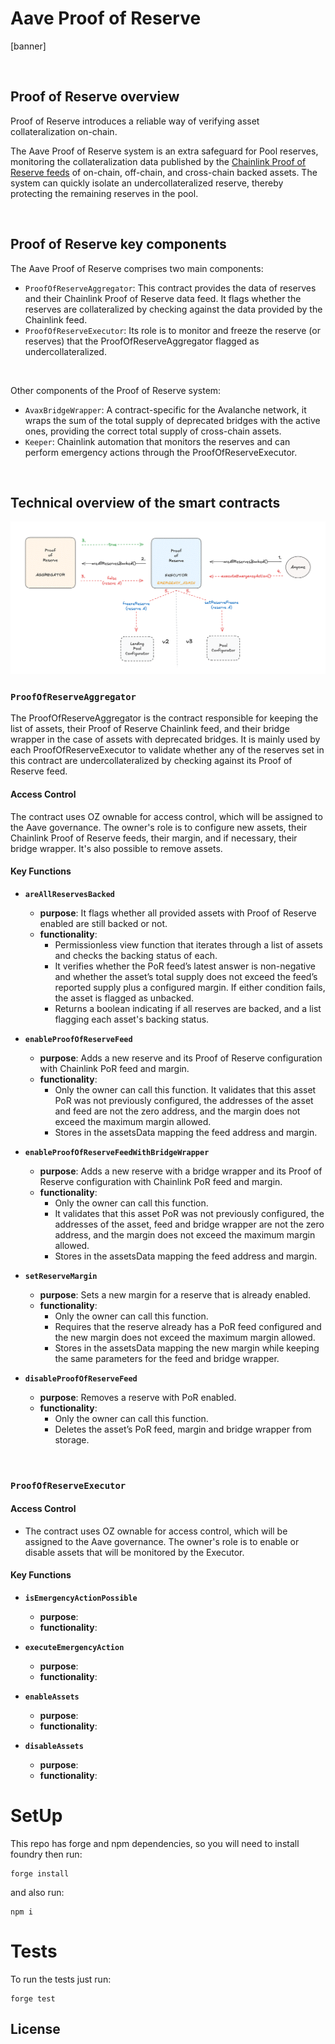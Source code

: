 # Aave Proof of Reserve

[banner]

<br>

## Proof of Reserve overview

Proof of Reserve introduces a reliable way of verifying asset collateralization on-chain.

The Aave Proof of Reserve system is an extra safeguard for Pool reserves, monitoring the collateralization data published by the [Chainlink Proof of Reserve feeds](https://chain.link/proof-of-reserve) of on-chain, off-chain, and cross-chain backed assets. The system can quickly isolate an undercollateralized reserve, thereby protecting the remaining reserves in the pool.

<br>

## Proof of Reserve key components

The Aave Proof of Reserve comprises two main components:

- `ProofOfReserveAggregator`: This contract provides the data of reserves and their Chainlink Proof of Reserve data feed. It flags whether the reserves are collateralized by checking against the data provided by the Chainlink feed.
- `ProofOfReserveExecutor`: Its role is to monitor and freeze the reserve (or reserves) that the ProofOfReserveAggregator flagged as undercollateralized.

<br>

Other components of the Proof of Reserve system:

- `AvaxBridgeWrapper`: A contract-specific for the Avalanche network, it wraps the sum of the total supply of deprecated bridges with the active ones, providing the correct total supply of cross-chain assets.
- `Keeper`: Chainlink automation that monitors the reserves and can perform emergency actions through the ProofOfReserveExecutor.

<br>

## Technical overview of the smart contracts

![proof-of-reserve contracts overview](./aave-proof-of-reserve-contracts-high-level.png)

### `ProofOfReserveAggregator`

The ProofOfReserveAggregator is the contract responsible for keeping the list of assets, their Proof of Reserve Chainlink feed, and their bridge wrapper in the case of assets with deprecated bridges. It is mainly used by each ProofOfReserveExecutor to validate whether any of the reserves set in this contract are undercollateralized by checking against its Proof of Reserve feed.

#### Access Control

The contract uses OZ ownable for access control, which will be assigned to the Aave governance. The owner's role is to configure new assets, their Chainlink Proof of Reserve feeds, their margin, and if necessary, their bridge wrapper. It's also possible to remove assets.

#### Key Functions

- **`areAllReservesBacked`**

  - **purpose**: It flags whether all provided assets with Proof of Reserve enabled are still backed or not.
  - **functionality**:
    - Permissionless view function that iterates through a list of assets and checks the backing status of each.
    - It verifies whether the PoR feed’s latest answer is non-negative and whether the asset’s total supply does not exceed the feed’s reported supply plus a configured margin. If either condition fails, the asset is flagged as unbacked.
    - Returns a boolean indicating if all reserves are backed, and a list flagging each asset's backing status.

- **`enableProofOfReserveFeed`**

  - **purpose**: Adds a new reserve and its Proof of Reserve configuration with Chainlink PoR feed and margin.
  - **functionality**:
    - Only the owner can call this function.
      It validates that this asset PoR was not previously configured, the addresses of the asset and feed are not the zero address, and the margin does not exceed the maximum margin allowed.
    - Stores in the assetsData mapping the feed address and margin.

- **`enableProofOfReserveFeedWithBridgeWrapper`**

  - **purpose**: Adds a new reserve with a bridge wrapper and its Proof of Reserve configuration with Chainlink PoR feed and margin.
  - **functionality**:
    - Only the owner can call this function.
    - It validates that this asset PoR was not previously configured, the addresses of the asset, feed and bridge wrapper are not the zero address, and the margin does not exceed the maximum margin allowed.
    - Stores in the assetsData mapping the feed address and margin.

- **`setReserveMargin`**

  - **purpose**: Sets a new margin for a reserve that is already enabled.
  - **functionality**:
    - Only the owner can call this function.
    - Requires that the reserve already has a PoR feed configured and the new margin does not exceed the maximum margin allowed.
    - Stores in the assetsData mapping the new margin while keeping the same parameters for the feed and bridge wrapper.

- **`disableProofOfReserveFeed`**

  - **purpose**: Removes a reserve with PoR enabled.
  - **functionality**:
    - Only the owner can call this function.
    - Deletes the asset’s PoR feed, margin and bridge wrapper from storage.

<br>

### `ProofOfReserveExecutor`

#### Access Control

- The contract uses OZ ownable for access control, which will be assigned to the Aave governance. The owner's role is to enable or disable assets that will be monitored by the Executor.

#### Key Functions

- **`isEmergencyActionPossible`**

  - **purpose**:
  - **functionality**:

- **`executeEmergencyAction`**

  - **purpose**:
  - **functionality**:

- **`enableAssets`**

  - **purpose**:
  - **functionality**:

- **`disableAssets`**

  - **purpose**:
  - **functionality**:

# SetUp

This repo has forge and npm dependencies, so you will need to install foundry then run:

```
forge install
```

and also run:

```
npm i
```

# Tests

To run the tests just run:

```
forge test
```

## License
